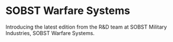 # SOBST Warfare Systems

Introducing the latest edition from the R&D team at SOBST Military Industries, SOBST Warfare Systems.
